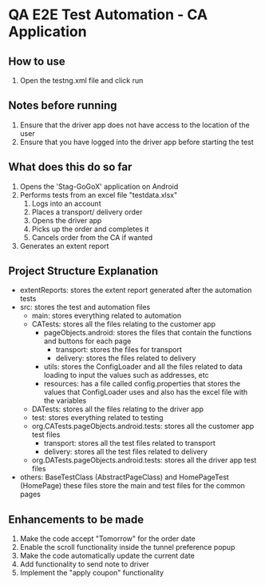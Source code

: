# QA E2E Test Automation - CA Application 

## How to use
1. Open the testng.xml file and click run

## Notes before running
1. Ensure that the driver app does not have access to the location of the user
2. Ensure that you have logged into the driver app before starting the test

## What does this do so far
1. Opens the 'Stag-GoGoX' application on Android 
2. Performs tests from an excel file "testdata.xlsx"
   1. Logs into an account
   2. Places a transport/ delivery order
   3. Opens the driver app
   4. Picks up the order and completes it
   5. Cancels order from the CA if wanted
3. Generates an extent report

## Project Structure Explanation 
- extentReports: stores the extent report generated after the automation tests
- src: stores the test and automation files
   -  main: stores everything related to automation
     - CATests: stores all the files relating to the customer app
          - pageObjects.android: stores the files that contain the functions and buttons for each page
            - transport: stores the files for transport
            - delivery: stores the files related to delivery
          - utils: stores the ConfigLoader and all the files related to data loading to input the values such as addresses, etc 
          - resources: has a file called config.properties that stores the values that ConfigLoader uses and also has the excel file with the variables
     - DATests: stores all the files relating to the driver app
   -  test: stores everything related to testing
     - org.CATests.pageObjects.android.tests: stores all the customer app test files
       - transport: stores all the test files related to transport
       - delivery: stores all the test files related to delivery
     - org.DATests.pageObjects.android.tests: stores all the driver app test files
- others: BaseTestClass (AbstractPageClass) and HomePageTest (HomePage) these files store the main and test files for the common pages

## Enhancements to be made
1. Make the code accept "Tomorrow" for the order date
2. Enable the scroll functionality inside the tunnel preference popup
3. Make the code automatically update the current date
4. Add functionality to send note to driver
5. Implement the "apply coupon" functionality
